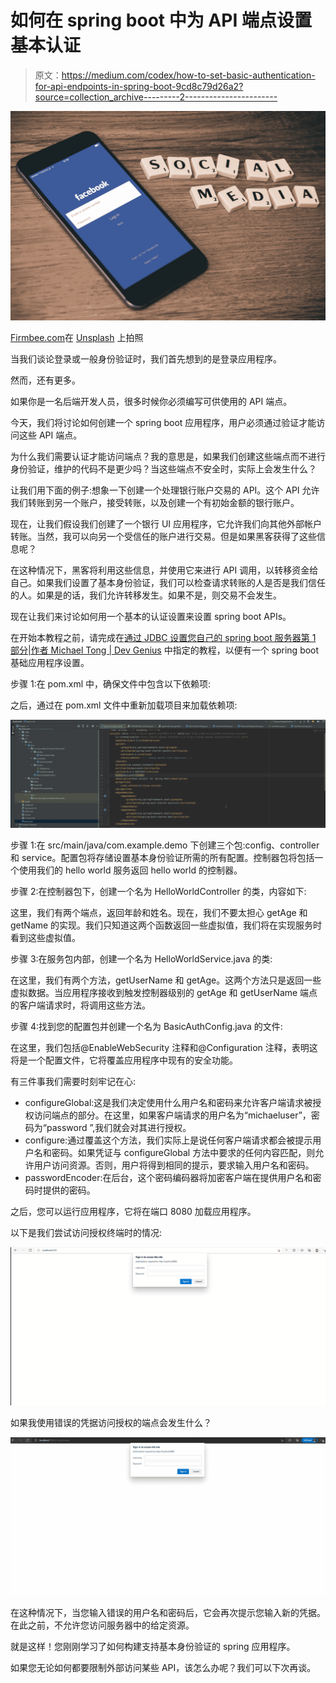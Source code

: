 # 如何在 spring boot 中为 API 端点设置基本认证

> 原文：<https://medium.com/codex/how-to-set-basic-authentication-for-api-endpoints-in-spring-boot-9cd8c79d26a2?source=collection_archive---------2----------------------->

![](img/15c18317aecbb0cf6bf901f304208072.png)

[Firmbee.com](https://unsplash.com/@firmbee?utm_source=medium&utm_medium=referral)在 [Unsplash](https://unsplash.com?utm_source=medium&utm_medium=referral) 上拍照

当我们谈论登录或一般身份验证时，我们首先想到的是登录应用程序。

然而，还有更多。

如果你是一名后端开发人员，很多时候你必须编写可供使用的 API 端点。

今天，我们将讨论如何创建一个 spring boot 应用程序，用户必须通过验证才能访问这些 API 端点。

为什么我们需要认证才能访问端点？我的意思是，如果我们创建这些端点而不进行身份验证，维护的代码不是更少吗？当这些端点不安全时，实际上会发生什么？

让我们用下面的例子:想象一下创建一个处理银行账户交易的 API。这个 API 允许我们转账到另一个账户，接受转账，以及创建一个有初始金额的银行账户。

现在，让我们假设我们创建了一个银行 UI 应用程序，它允许我们向其他外部帐户转账。当然，我可以向另一个受信任的账户进行交易。但是如果黑客获得了这些信息呢？

在这种情况下，黑客将利用这些信息，并使用它来进行 API 调用，以转移资金给自己。如果我们设置了基本身份验证，我们可以检查请求转账的人是否是我们信任的人。如果是的话，我们允许转移发生。如果不是，则交易不会发生。

现在让我们来讨论如何用一个基本的认证设置来设置 spring boot APIs。

在开始本教程之前，请完成在[通过 JDBC 设置您自己的 spring boot 服务器第 1 部分|作者 Michael Tong | Dev Genius](https://blog.devgenius.io/how-to-get-a-spring-boot-server-running-via-jdbc-part-1-659d33a5e373) 中指定的教程，以便有一个 spring boot 基础应用程序设置。

步骤 1:在 pom.xml 中，确保文件中包含以下依赖项:

之后，通过在 pom.xml 文件中重新加载项目来加载依赖项:

![](img/344f92ced35cae35c646692ee022faa7.png)

步骤 1:在 src/main/java/com.example.demo 下创建三个包:config、controller 和 service。配置包将存储设置基本身份验证所需的所有配置。控制器包将包括一个使用我们的 hello world 服务返回 hello world 的控制器。

步骤 2:在控制器包下，创建一个名为 HelloWorldController 的类，内容如下:

这里，我们有两个端点，返回年龄和姓名。现在，我们不要太担心 getAge 和 getName 的实现。我们只知道这两个函数返回一些虚拟值，我们将在实现服务时看到这些虚拟值。

步骤 3:在服务包内部，创建一个名为 HelloWorldService.java 的类:

在这里，我们有两个方法，getUserName 和 getAge。这两个方法只是返回一些虚拟数据。当应用程序接收到触发控制器级别的 getAge 和 getUserName 端点的客户端请求时，将调用这些方法。

步骤 4:找到您的配置包并创建一个名为 BasicAuthConfig.java 的文件:

在这里，我们包括@EnableWebSecurity 注释和@Configuration 注释，表明这将是一个配置文件，它将覆盖应用程序中现有的安全功能。

有三件事我们需要时刻牢记在心:

*   configureGlobal:这是我们决定使用什么用户名和密码来允许客户端请求被授权访问端点的部分。在这里，如果客户端请求的用户名为“michaeluser”，密码为“password ”,我们就会对其进行授权。
*   configure:通过覆盖这个方法，我们实际上是说任何客户端请求都会被提示用户名和密码。如果凭证与 configureGlobal 方法中要求的任何内容匹配，则允许用户访问资源。否则，用户将得到相同的提示，要求输入用户名和密码。
*   passwordEncoder:在后台，这个密码编码器将加密客户端在提供用户名和密码时提供的密码。

之后，您可以运行应用程序，它将在端口 8080 加载应用程序。

以下是我们尝试访问授权终端时的情况:

![](img/4cc6126e153f53f46f82f0b9b604ca8d.png)

如果我使用错误的凭据访问授权的端点会发生什么？

![](img/ad408f55b4dee895eb579edd5ca66400.png)

在这种情况下，当您输入错误的用户名和密码后，它会再次提示您输入新的凭据。在此之前，不允许您访问服务器中的给定资源。

就是这样！您刚刚学习了如何构建支持基本身份验证的 spring 应用程序。

如果您无论如何都要限制外部访问某些 API，该怎么办呢？我们可以下次再谈。